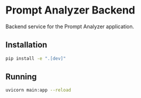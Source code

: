 # Prompt Analyzer Backend

Backend service for the Prompt Analyzer application.

## Installation

```bash
pip install -e ".[dev]"
```

## Running

```bash
uvicorn main:app --reload
```